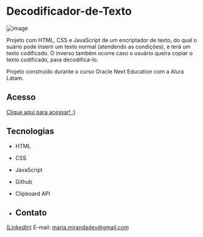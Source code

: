 # Decodificador-de-Texto

![image](https://github.com/user-attachments/assets/625ba138-1993-4e80-a1e6-cdf84a1685b3)



Projeto com HTML, CSS e JavaScript de um encriptador de texto, do qual o suário pode inserir um texto normal (atendendo as condições), e terá um texto codificado. O inverso também ocorre caso o usuário queira copiar o texto codificado, para decodificá-lo. 

Projeto construído durante o curso Oracle Next Education com a Alura Latam.


## Acesso

[Clique aqui para acessar! :)](https://madusales.github.io/Decodificador-de-Texto/)

## Tecnologias
- HTML
- CSS
- JavaScript
- Github
- Clipboard API


- ## Contato
[(LinkedIn)](www.linkedin.com/in/mariaeduardasales)
E-mail: maria.mirandadev@gmail.com
